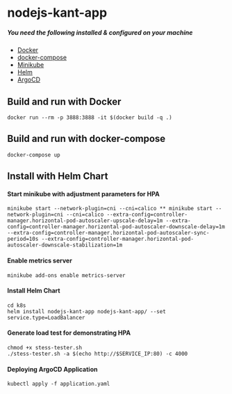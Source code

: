 # nodejs-kant-app

##### You need the following installed & configured on your machine
- [Docker](https://docs.docker.com/get-docker/)
- [docker-compose](https://docs.docker.com/compose/install/)
- [Minikube](https://minikube.sigs.k8s.io/docs/start/)
- [Helm](https://helm.sh/docs/intro/install/)
- [ArgoCD](https://argo-cd.readthedocs.io/en/stable/getting_started/)

## Build and run with Docker
```
docker run --rm -p 3888:3888 -it $(docker build -q .)
```

## Build and run with docker-compose
```
docker-compose up 
```

## Install with Helm Chart 

#### Start minikube with adjustment parameters for HPA
```
minikube start --network-plugin=cni --cni=calico ** minikube start --network-plugin=cni --cni=calico --extra-config=controller-manager.horizontal-pod-autoscaler-upscale-delay=1m --extra-config=controller-manager.horizontal-pod-autoscaler-downscale-delay=1m --extra-config=controller-manager.horizontal-pod-autoscaler-sync-period=10s --extra-config=controller-manager.horizontal-pod-autoscaler-downscale-stabilization=1m
```

#### Enable metrics server
```
minikube add-ons enable metrics-server
```

#### Install Helm Chart
```
cd k8s
helm install nodejs-kant-app nodejs-kant-app/ --set service.type=LoadBalancer
```

#### Generate load test for demonstrating HPA
```
chmod +x stess-tester.sh
./stess-tester.sh -a $(echo http://$SERVICE_IP:80) -c 4000
```

#### Deploying ArgoCD Application
```
kubectl apply -f application.yaml
```